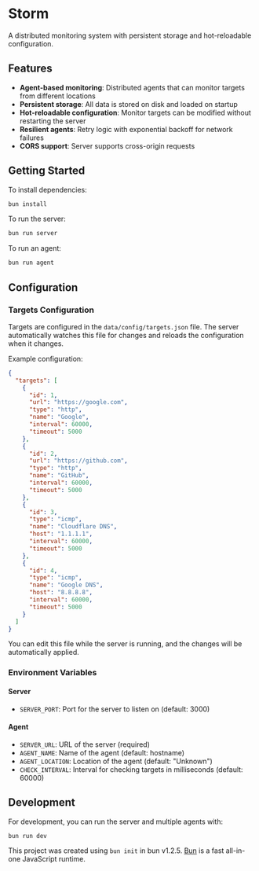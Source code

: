 # Storm

A distributed monitoring system with persistent storage and hot-reloadable configuration.

## Features

- **Agent-based monitoring**: Distributed agents that can monitor targets from different locations
- **Persistent storage**: All data is stored on disk and loaded on startup
- **Hot-reloadable configuration**: Monitor targets can be modified without restarting the server
- **Resilient agents**: Retry logic with exponential backoff for network failures
- **CORS support**: Server supports cross-origin requests

## Getting Started

To install dependencies:

```bash
bun install
```

To run the server:

```bash
bun run server
```

To run an agent:

```bash
bun run agent
```

## Configuration

### Targets Configuration

Targets are configured in the `data/config/targets.json` file. The server automatically watches this file for changes and reloads the configuration when it changes.

Example configuration:

```json
{
  "targets": [
    {
      "id": 1,
      "url": "https://google.com",
      "type": "http",
      "name": "Google",
      "interval": 60000,
      "timeout": 5000
    },
    {
      "id": 2,
      "url": "https://github.com",
      "type": "http",
      "name": "GitHub",
      "interval": 60000,
      "timeout": 5000
    },
    {
      "id": 3,
      "type": "icmp",
      "name": "Cloudflare DNS",
      "host": "1.1.1.1",
      "interval": 60000,
      "timeout": 5000
    },
    {
      "id": 4,
      "type": "icmp",
      "name": "Google DNS",
      "host": "8.8.8.8",
      "interval": 60000,
      "timeout": 5000
    }
  ]
}
```

You can edit this file while the server is running, and the changes will be automatically applied.

### Environment Variables

#### Server

- `SERVER_PORT`: Port for the server to listen on (default: 3000)

#### Agent

- `SERVER_URL`: URL of the server (required)
- `AGENT_NAME`: Name of the agent (default: hostname)
- `AGENT_LOCATION`: Location of the agent (default: "Unknown")
- `CHECK_INTERVAL`: Interval for checking targets in milliseconds (default: 60000)

## Development

For development, you can run the server and multiple agents with:

```bash
bun run dev
```

This project was created using `bun init` in bun v1.2.5. [Bun](https://bun.sh) is a fast all-in-one JavaScript runtime.

